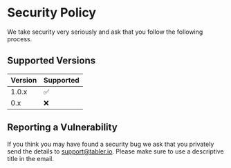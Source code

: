 # Security Policy

We take security very seriously and ask that you follow the following process.

## Supported Versions

| Version | Supported          |
| ------- | ------------------ |
| 1.0.x   | :white_check_mark: |
| 0.x     | :x:                |

## Reporting a Vulnerability

If you think you may have found a security bug we ask that you privately send the details to support@tabler.io. 
Please make sure to use a descriptive title in the email.

